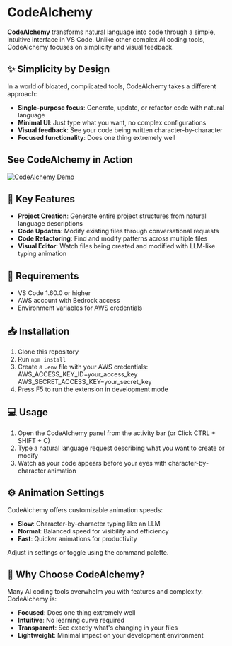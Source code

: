 # CodeAlchemy

**CodeAlchemy** transforms natural language into code through a simple, intuitive interface in VS Code. Unlike other complex AI coding tools, CodeAlchemy focuses on simplicity and visual feedback.

## ✨ Simplicity by Design

In a world of bloated, complicated tools, CodeAlchemy takes a different approach:

- **Single-purpose focus**: Generate, update, or refactor code with natural language
- **Minimal UI**: Just type what you want, no complex configurations
- **Visual feedback**: See your code being written character-by-character
- **Focused functionality**: Does one thing extremely well

## See CodeAlchemy in Action

[![CodeAlchemy Demo](media/thumbnail-image.png)](https://drive.google.com/file/d/1QtuELZ-BQvoVthzZmdTQxI5UBFmbsoyk/view "See CodeAlchemy in action")

## 🚀 Key Features

- **Project Creation**: Generate entire project structures from natural language descriptions
- **Code Updates**: Modify existing files through conversational requests 
- **Code Refactoring**: Find and modify patterns across multiple files
- **Visual Editor**: Watch files being created and modified with LLM-like typing animation

## 🔧 Requirements

- VS Code 1.60.0 or higher
- AWS account with Bedrock access
- Environment variables for AWS credentials

## 📥 Installation

1. Clone this repository
2. Run `npm install`
3. Create a `.env` file with your AWS credentials:
    AWS_ACCESS_KEY_ID=your_access_key
    AWS_SECRET_ACCESS_KEY=your_secret_key
4. Press F5 to run the extension in development mode

## 💻 Usage

1. Open the CodeAlchemy panel from the activity bar (or Click CTRL + SHIFT + C)
2. Type a natural language request describing what you want to create or modify
3. Watch as your code appears before your eyes with character-by-character animation

## ⚙️ Animation Settings

CodeAlchemy offers customizable animation speeds:

- **Slow**: Character-by-character typing like an LLM
- **Normal**: Balanced speed for visibility and efficiency
- **Fast**: Quicker animations for productivity

Adjust in settings or toggle using the command palette.

## 🌟 Why Choose CodeAlchemy?

Many AI coding tools overwhelm you with features and complexity. CodeAlchemy is:

- **Focused**: Does one thing extremely well
- **Intuitive**: No learning curve required
- **Transparent**: See exactly what's changing in your files
- **Lightweight**: Minimal impact on your development environment

